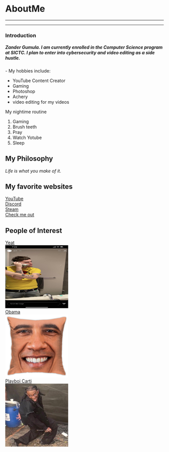 # AboutMe
---
---
### Introduction
##### Zander Gumula. I am currently enrolled in the Computer Science program at SICTC. I  plan to enter into cybersecurity and video editing as a side hustle.
[1]:https://en.wikipedia.org/wiki/Yeat
[2]:https://en.wikipedia.org/wiki/Barack_Obama
[3]:https://en.wikipedia.org/wiki/Playboi_Carti
[here]:
Hobbies
-
My hobbies include:
- YouTube Content Creator
- Gaming
- Photoshop
- Achery
- video editing for my videos

My nightime routine
1. Gaming
2. Brush teeth
3. Pray
4. Watch Yotube
5. Sleep
## My Philosophy
*Life is what you make of it.*
## My favorite websites
[YouTube](https://www.youtube.com)<br>
[Discord](https://discord.com)<br>
[Steam](https://store.steampowered.com)<br>
[Check me out][here]
## People of Interest
[Yeat][1]<br>
<kbd>
<img src=https://github.com/ZMANG1980/AboutMe/blob/main/dnxzbfhg8au71.jpg height="200px" width="200px">
 </kbd><br>
[Obama][2]<br>
<kbd>
<img src=https://github.com/ZMANG1980/AboutMe/blob/main/71hAM%2BmPwVL.jpg height="200px" width="200px">
 </kbd><br>
[Playboi Carti][3]<br>
<kbd>
<img src=https://github.com/ZMANG1980/AboutMe/blob/main/FXleoRSaQAAYGm6.jpg height="200px" width="200px">
 </kbd><br>
